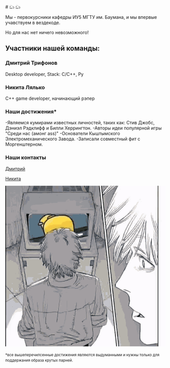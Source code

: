  <link rel="shortcut icon" type="image/x-icon" href="favicon.ico?">
  <link rel="shortcut icon" type="image/x-icon" href="https://raw.githubusercontent.com/Mopsik62/sussyBoys/gh-pages/sussygif/favicon.ico?">
# ඩා ඩා

Мы - первокурсники кафедры ИУ5 МГТУ им. Баумана, и мы впервые
учавствуем в вездекоде.

Но для нас нет ничего невозможного!

## Участники нашей команды:

### Дмитрий Трифонов

Desktop developer, Stack: C/C++, Py


### Никита Лялько

C++ game developer, начинающий рэпер


### Наши достижения*
-Являемся кумирами  известных личностей, таких как: Стив Джобс, Дэниэл Рэдклифф и Билли Херрингтон. 
-Авторы идеи популярной игры "Среди нас (амонг ass)"
-Основатели Кыштымского Электромеханического Завода.
-Записали совместный фит с Моргенштерном.
### Наши контакты
<p>
  <a href="https://vk.com/dj1vs">Дмитрий</a>
  
  <a href="https://vk.com/id290473511">Никита</a>
</p>
 <img src="https://raw.githubusercontent.com/Mopsik62/sussyBoys/gh-pages/amogus.gif">   
  
<small>*все вышеперечилсенные достижения являются выдуманными и нужны только для поддержания образа крутых парней.</small>
